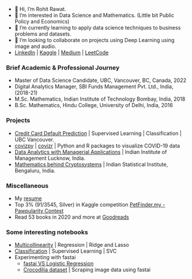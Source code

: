 - 👋 Hi, I’m Rohit Rawat. 
- 👀 I’m interested in Data Science and Mathematics. (Little bit Public Policy and Economics)
- 🌱 I’m currently learning to apply data science techniques to business problems and datasets.
- 💞️ I’m looking to collaborate on projects using Deep Learning using image and audio.
- [LinkedIn](https://www.linkedin.com/in/rohit-rawat-68778a8b/) | [Kaggle](https://www.kaggle.com/rrrohit) | [Medium](https://medium.com/@rrrohit) | [LeetCode](https://leetcode.com/rrrohit/)  

### Brief Academic & Professional Journey
- Master of Data Science Candidate, UBC, Vancouver, BC, Canada, 2022
- Digital Analytics Manager, SBI Funds Management Pvt. Ltd., India, (2018-21)
- M.Sc. Mathematics, Indian Institute of Technology Bombay, India, 2018
- B.Sc. Mathematics, Hindu College, University of Delhi, India, 2016

### Projects
- [Credit Card Default Prediction](https://github.com/garhwalinauna/Credit-Card-Default-Prediction) | Supervised Learning | Classification | UBC Vancouver.
- [covizpy](https://github.com/UBC-MDS/covizpy) | [covizr](https://github.com/UBC-MDS/covizr) | Python and R packages to visualize COVID-19 data
- [Data Analytics with Managerial Applications](https://github.com/garhwalinauna/analytics-internship-iiml) | Indian Institute of Management Lucknow, India.
- [Mathematics behind Cryptosystems](https://github.com/garhwalinauna/cryptography-isib) | Indian Statistical Institute, Bengaluru, India.

### Miscellaneous

- My [resume](https://github.com/garhwalinauna/garhwalinauna/blob/main/One-Page-Resume-27-12.pdf)
- Top 3% (91/3545, Silver) in Kaggle competition [PetFinder.my - Pawpularity Contest](https://www.kaggle.com/rrrohit/competitions?tab=completed)
- Read 53 books in 2020 and more at [Goodreads](https://www.goodreads.com/user/show/24741273-rohit-rawat)

### Some interesting notebooks

- [Multicollinearity](https://www.kaggle.com/rrrohit/regression-ridge-or-lasso-multicollinearity) | Regression | Ridge and Lasso
- [Classification](https://www.kaggle.com/rrrohit/classification-using-svc) | Supervised Learning | SVC 
- Experimenting with fastai
    * [fastai VS Logistic Regression](https://www.kaggle.com/rrrohit/fastai-vs-logistic-regression)
    * [Crocodilia dataset](https://github.com/garhwalinauna/crocodilia-dataset) | Scraping image data using fastai

